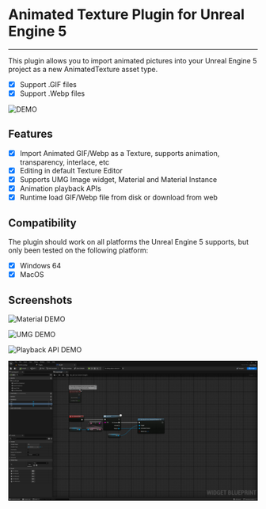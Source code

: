 # Animated Texture Plugin for Unreal Engine 5

----
This plugin allows you to import animated pictures into your Unreal Engine 5 project as a new AnimatedTexture asset type.
- [x] Support .GIF files
- [x] Support .Webp files

![DEMO](./Docs/images/demo.png)

## Features

- [x] Import Animated GIF/Webp as a Texture, supports animation, transparency, interlace, etc
- [x] Editing in default Texture Editor
- [x] Supports UMG Image widget, Material and Material Instance
- [x] Animation playback APIs
- [x] Runtime load GIF/Webp file from disk or download from web

## Compatibility

The plugin should work on all platforms the Unreal Engine 5 supports, but only been tested on the following platform:
- [x] Windows 64
- [x] MacOS

## Screenshots

![Material DEMO](./Docs/images/mtl.png)

![UMG DEMO](./Docs/images/umg.png)

![Playback API DEMO](./Docs/images/api.png)

![Runtime Load Gif](./Docs/images/runtime.png)

